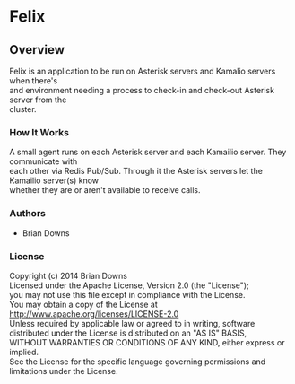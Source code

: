 # Felix



## Overview
Felix is an application to be run on Asterisk servers and Kamalio servers when there's<br />
and environment needing a process to check-in and check-out Asterisk server from the<br />
cluster.


### How It Works
A small agent runs on each Asterisk server and each Kamailio server.  They communicate with<br />
each other via Redis Pub/Sub.  Through it the Asterisk servers let the Kamailio server(s) know<br />
whether they are or aren't available to receive calls.

### Authors
* Brian Downs

### License

Copyright (c) 2014 Brian Downs<br />
Licensed under the Apache License, Version 2.0 (the "License");<br />
you may not use this file except in compliance with the License.<br />
You may obtain a copy of the License at<br />
http://www.apache.org/licenses/LICENSE-2.0<br />
Unless required by applicable law or agreed to in writing, software<br />
distributed under the License is distributed on an "AS IS" BASIS,<br />
WITHOUT WARRANTIES OR CONDITIONS OF ANY KIND, either express or implied.<br />
See the License for the specific language governing permissions and<br />
limitations under the License.<br />